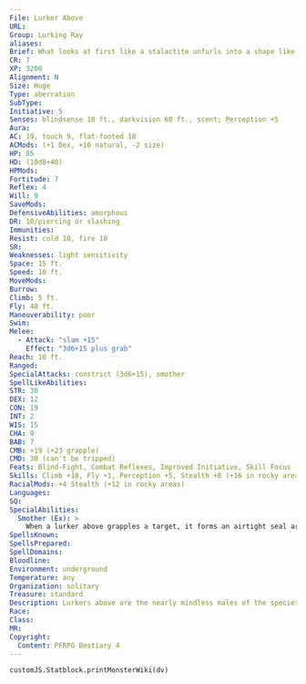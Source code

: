 ```yaml
---
File: Lurker Above
URL: 
Group: Lurking Ray
aliases: 
Brief: What looks at first like a stalactite unfurls into a shape like a manta ray, sailing silently downward with his rasp-like mouth wide.
CR: 7
XP: 3200
Alignment: N
Size: Huge
Type: aberration
SubType: 
Initiative: 5
Senses: blindsense 10 ft., darkvision 60 ft., scent; Perception +5
Aura: 
AC: 19, touch 9, flat-footed 18
ACMods: (+1 Dex, +10 natural, -2 size)
HP: 85
HD: (10d8+40)
HPMods: 
Fortitude: 7
Reflex: 4
Will: 9
SaveMods: 
DefensiveAbilities: amorphous
DR: 10/piercing or slashing
Immunities: 
Resist: cold 10, fire 10
SR: 
Weaknesses: light sensitivity
Space: 15 ft.
Speed: 10 ft.
MoveMods: 
Burrow: 
Climb: 5 ft.
Fly: 40 ft.
Maneuverability: poor
Swim: 
Melee: 
  - Attack: "slam +15"
    Effect: "3d6+15 plus grab"
Reach: 10 ft.
Ranged: 
SpecialAttacks: constrict (3d6+15), smother
SpellLikeAbilities: 
STR: 30
DEX: 12
CON: 19
INT: 2
WIS: 15
CHA: 9
BAB: 7
CMB: +19 (+23 grapple)
CMD: 30 (can't be tripped)
Feats: Blind-Fight, Combat Reflexes, Improved Initiative, Skill Focus (Perception), Skill Focus (Stealth)
Skills: Climb +18, Fly +1, Perception +5, Stealth +8 (+16 in rocky areas)
RacialMods: +4 Stealth (+12 in rocky areas)
Languages: 
SQ: 
SpecialAbilities:
  Smother (Ex): >
    When a lurker above grapples a target, it forms an airtight seal around its prey. A grappled target cannot speak or cast spells with verbal components, and must hold its breath (see Suffocation, Pathfinder RPG Core Rulebook 445).
SpellsKnown: 
SpellsPrepared: 
SpellDomains: 
Bloodline: 
Environment: underground
Temperature: any
Organization: solitary
Treasure: standard
Description: Lurkers above are the nearly mindless males of the species, and follow much the same tactics as executioner's hoods, save that they gain the ability to stretch themselves wide, glide with both speed and silence, and can even fly by awkwardly flapping their flesh. They typically hide on cavern ceilings, shifting their coloration and texture to match the surrounding terrain. Like all lurking rays, lurkers above are carnivorous, preferring the tang of living flesh-though they can subsist for a time on the minerals they absorb from rocky surfaces through their tentacles. Males are less able to subsist on minerals, however, and hence hunt more actively. While lurkers above are poor fliers, they're excellent gliders, able drop off a ceiling and silently float more than 100 feet horizontally over the course of a 5- or 6-foot drop. Lurkers above can grow to be 15 feet from tip to tip, and weigh nearly 500 pounds when fully fed.
Race: 
Class: 
MR: 
Copyright:
  Content: PFRPG Bestiary 4
---
```

```dataviewjs
customJS.Statblock.printMonsterWiki(dv)
```
